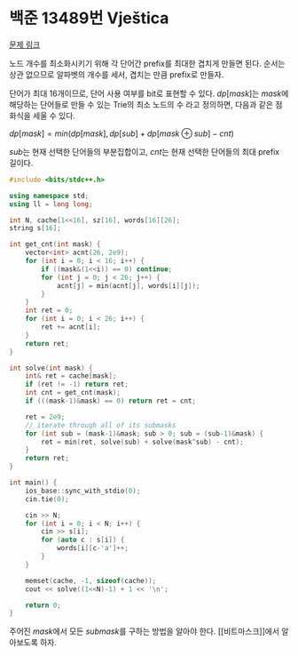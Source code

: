 # 백준 13489번 Vještica
[문제 링크](https://www.acmicpc.net/problem/13489)

노드 개수를 최소화시키기 위해 각 단어간 prefix를 최대한 겹치게 만들면 된다. 순서는 상관 없으므로 알파벳의 개수를 세서, 겹치는 만큼 prefix로 만들자. 

단어가 최대 16개이므로, 단어 사용 여부를 bit로 표현할 수 있다.
$dp[mask]$는 $mask$에 해당하는 단어들로 만들 수 있는 Trie의 최소 노드의 수 라고 정의하면, 다음과 같은 점화식을 세울 수 있다. 

$dp[mask] = min(dp[mask], dp[sub] + dp[mask \oplus sub] - cnt)$


$sub$는 현재 선택한 단어들의 부분집합이고, $cnt$는 현재 선택한 단어들의 최대 prefix 길이다.

```cpp
#include <bits/stdc++.h>

using namespace std;
using ll = long long;

int N, cache[1<<16], sz[16], words[16][26];
string s[16];

int get_cnt(int mask) {
    vector<int> acnt(26, 2e9);
    for (int i = 0; i < 16; i++) {
        if ((mask&(1<<i)) == 0) continue;
        for (int j = 0; j < 26; j++) {
            acnt[j] = min(acnt[j], words[i][j]);
        }
    }
    int ret = 0;
    for (int i = 0; i < 26; i++) {
        ret += acnt[i];
    }
    return ret;
}

int solve(int mask) {
    int& ret = cache[mask];
    if (ret != -1) return ret;
    int cnt = get_cnt(mask);
    if (((mask-1)&mask) == 0) return ret = cnt;

    ret = 2e9;
    // iterate through all of its submasks
    for (int sub = (mask-1)&mask; sub > 0; sub = (sub-1)&mask) {
        ret = min(ret, solve(sub) + solve(mask^sub) - cnt);
    }
    return ret;
}

int main() {
    ios_base::sync_with_stdio(0);
    cin.tie(0);

    cin >> N;
    for (int i = 0; i < N; i++) {
        cin >> s[i];
        for (auto c : s[i]) {
            words[i][c-'a']++;
        }
    }

    memset(cache, -1, sizeof(cache));
    cout << solve((1<<N)-1) + 1 << '\n';

    return 0;
}
```

주어진 $mask$에서 모든 $submask$를 구하는 방법을 알아야 한다.
[[비트마스크]]에서 알아보도록 하자.

